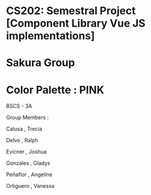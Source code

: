 # CS202: Semestral Project [Component Library Vue JS implementations]
# Sakura Group
# Color Palette : PINK
BSCS - 3A

Group Members :

Calusa , Trecia

Delvo , Ralph 

Evicner , Joshua

Gonzales , Gladys

Peñaflor , Angeline

Ortiguero , Vanessa




